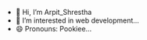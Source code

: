 - 👋 Hi, I’m Arpit_Shrestha
- 👀 I’m interested in web development... 
- 😄 Pronouns: Pookiee...


<!---
Codeas061/Codeas061 is a ✨ special ✨ repository because its `README.md` (this file) appears on your GitHub profile.
You can click the Preview link to take a look at your changes.
--->
